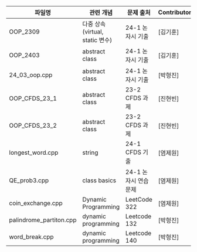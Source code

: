 | 파일명   | 관련 개념     | 문제 출처            | Contributor |
|----------|---------------|----------------------|-------------|
| OOP_2309    | 다중 상속(virtual, static 변수)    | 24-1 논자시 기출   | [김기훈]      |
| OOP_2403    | abstract class  | 24-1 논자시 기출   | [김기훈]      |
| 24_03_oop.cpp    | abstract class  | 24-1 논자시 기출   | [박형진]      |
| OOP_CFDS_23_1 | abstract class | 23-2 CFDS 과제 | [진현빈]|
| OOP_CFDS_23_2 | abstract class | 23-2 CFDS 과제 | [진현빈]|
| longest_word.cpp | string | 24-1 CFDS 기출 | [염제원]|
| QE_prob3.cpp | class basics | 24-1 논자시 연습문제 | [염제원]|
| coin_exchange.cpp | Dynamic Programming | LeetCode 322 | [염제원]|
| palindrome_partiton.cpp | dynamic programming | Leetcode 132 | [박형진]|
| word_break.cpp | dynamic programming | Leetcode 140 | [박형진]|
